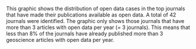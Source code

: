 This graphic shows the distribution of open data cases in the top journals that have made their publications available as open data. A total of 42 journals were identified. The graphic only shows those journals that have more than 3 articles with open data per year (= 3 journals). This means that less than 8% of the journals have already published more than 3 geoscience articles with open data per year.